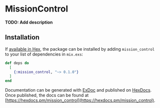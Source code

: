 # MissionControl

**TODO: Add description**

## Installation

If [available in Hex](https://hex.pm/docs/publish), the package can be installed
by adding `mission_control` to your list of dependencies in `mix.exs`:

```elixir
def deps do
  [
    {:mission_control, "~> 0.1.0"}
  ]
end
```

Documentation can be generated with [ExDoc](https://github.com/elixir-lang/ex_doc)
and published on [HexDocs](https://hexdocs.pm). Once published, the docs can
be found at [https://hexdocs.pm/mission_control](https://hexdocs.pm/mission_control).

